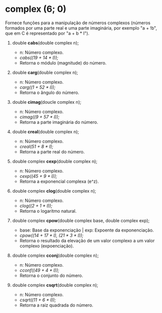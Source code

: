 # complex (6; 0)
Fornece funções para a manipulação de números complexos
(números formados por uma parte real e uma parte imaginária, por exemplo "a + !b", que em C é representado por "a + b * I").

1. double **cabs**(double complex n);
	* n: Número complexo.
	* *cabs((19 + 14 * I));*
	* Retorna o módulo (magnitude) do número.
	
2. double **carg**(double complex n);
	* n: Número complexo.
	* *carg((1 + 52 * I));*
	* Retorna o ângulo do número.

3. double **cimag**(doucle complex n);
	* n: Número complexo.
	* *cimag((9 + 57 * I));*
	* Retorna a parte imaginária do número.

4. double **creal**(double complex n);
	* n: Número complexo.
	* *creal(51 + 8 * I);*
	* Retorna a parte real do número.

5. double complex **cexp**(double complex n);
	* n: Número complexo.
	* *cexp((45 + 9 * I));*
	* Retorna a exponencial complexa (e^z).
	
6. double complex **clog**(double complex n);
	* n: Número complexo.
	* *clog((2 + 1 * I));*
	* Retorna o logaritmo natural.

7. double complex **cpow**(double complex base, double complex exp);
	* base: Base da exponenciação | exp: Expoente da exponenciação.
	* *cpow((14 + 17 * I), (21 * 3 * I));*
	* Retorna o resultado da elevação de um valor complexo a um valor complexo (expoenciação).

8. double complex **cconj**(double complex n);
	* n: Número complexo.
	* *cconf((49 + 4 * I));*
	* Retorna o conjunto do número.

9. double complex **csqrt**(double complex n);
	* n: Número complexo.
	* *csqrt((11 + 6 * I));*
	* Retorna a raiz quadrada do número.